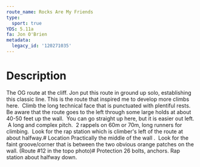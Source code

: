 ```yaml
---
route_name: Rocks Are My Friends
type:
  sport: true
YDS: 5.11a
fa: Jon O'Brien
metadata:
  legacy_id: '120271035'
---
```

# Description
The OG route at the cliff. Jon put this route in ground up solo, establishing this classic line. This is the route that inspired me to develop more climbs here.  Climb the long technical face that is punctuated with plentiful rests. Be aware that the route goes to the left through some large holds at about 40-50 feet up the wall.  You can go straight up here, but it is easier out left.  A long and complex pitch.  2 rappels on 60m or 70m, long runners for climbing.  Look for the rap station which is climber's left of the route at about halfway.# Location
Practically the middle of the wall .  Look for the faint groove/corner that is between the two obvious orange patches on the wall. (Route #12 in the topo photo)# Protection
26 bolts, anchors. Rap station about halfway down.